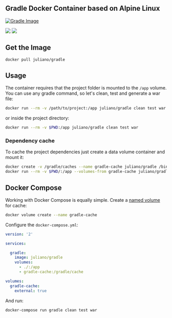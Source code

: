 ## Gradle Docker Container based on Alpine Linux

[![Gradle Image][GradleImage]][GradleWebsite]

[![][MicrobadgeLayers]](https://microbadger.com/images/juliano/gradle:3.2-jdk7 "Get your own image badge on microbadger.com")
[![][MicrobadgeVersion]](https://microbadger.com/images/juliano/gradle:3.2-jdk7 "Get your own version badge on microbadger.com")

## Get the Image
```bash
docker pull juliano/gradle
```

## Usage

The container requires that the project folder is mounted to the `/app` volume. You can use any gradle command, so let's clean, test and generate a war file:

```bash
docker run --rm -v /path/to/project:/app juliano/gradle clean test war
```

or inside the project directory:

```bash
docker run --rm -v $PWD:/app juliano/gradle clean test war
```

### Dependency cache

To cache the project dependencies just create a data volume container and mount it:

```bash
docker create -v /gradle/caches --name gradle-cache juliano/gradle /bin/true
docker run --rm -v $PWD/:/app --volumes-from gradle-cache juliano/gradle clean test war
```

## Docker Compose

Working with Docker Compose is equally simple. Create a [named volume][ComposeNamedVolumes] for cache:

```bash
docker volume create --name gradle-cache
```

Configure the `docker-compose.yml`:

```yml
version: '2'

services:

  gradle:
    image: juliano/gradle
    volumes:
      - ./:/app
      - gradle-cache:/gradle/cache

volumes:
  gradle-cache:
    external: true
```

And run:

```bash
docker-compose run gradle clean test war
```

[GradleImage]: https://gradle.org/wp-content/uploads/2016/07/Gradle.svg
[GradleWebsite]: https://gradle.org/
[MicrobadgeLayers]: https://images.microbadger.com/badges/image/juliano/gradle:3.2-jdk7.svg
[MicrobadgeVersion]: https://images.microbadger.com/badges/version/juliano/gradle:3.2-jdk7.svg
[ComposeNamedVolumes]: https://docs.docker.com/compose/compose-file/#/volumes-volumedriver

